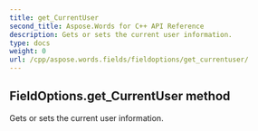```yaml
---
title: get_CurrentUser
second_title: Aspose.Words for C++ API Reference
description: Gets or sets the current user information. 
type: docs
weight: 0
url: /cpp/aspose.words.fields/fieldoptions/get_currentuser/
---
```

## FieldOptions.get_CurrentUser method


Gets or sets the current user information.

